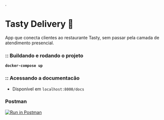 .
# Tasty Delivery 🍕

App que conecta clientes ao restaurante Tasty, sem passar pela
camada de atendimento presencial.

### :: Buildando e rodando o projeto

**`docker-compose up `**

### :: Acessando a documentacão

- Disponível em `localhost:8000/docs`

### Postman

[![Run in Postman](https://run.pstmn.io/button.svg)](https://app.getpostman.com/run-collection/7863369-9497573d-043b-4078-b8ec-b9ba4e101c2f?action=collection%2Ffork&collection-url=entityId%3D7863369-9497573d-043b-4078-b8ec-b9ba4e101c2f%26entityType%3Dcollection%26workspaceId%3D7722f8b0-e64b-48df-8938-eabd38a000cd)